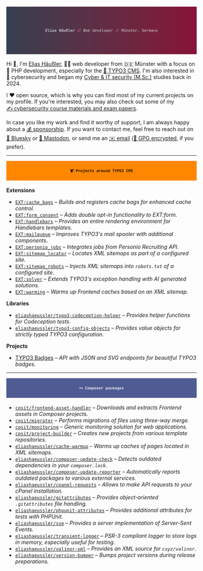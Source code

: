[![Elias Haeussler, web developer from Münster (Germany)](img/header-main.png)][WEB]

Hi 👋, I'm [Elias Häußler][WEB], 👨‍💻&nbsp;web developer from 🇩🇪 Münster with a focus on
🐘&nbsp;PHP development, especially for the [🧡&nbsp;TYPO3 CMS][TYPO3]. I'm also interested
in 🥷&nbsp;cybersecurity and began my [Cyber & IT security (M.Sc.)][CITS] studies back in 2024.

I ❤️ open source, which is why you can find most of my current projects on my profile.
If you're interested, you may also check out some of my [✍️&nbsp;cybersecurity course
materials and exam papers][CITS_COURSES].

In case you like my work and find it worthy of support, I am always happy about a
[💰&nbsp;sponsorship][SPONSOR]. If you want to contact me, feel free to reach out on
[🦋&nbsp;Bluesky][BLUESKY] or [🐘&nbsp;Mastodon][MASTODON], or send me an
[✉️&nbsp;email][MAIL] ([🔑&nbsp;GPG encrypted][GPG], if you prefer).

---

[![Projects around TYPO3 CMS](img/header-typo3.png)][REPOS_TYPO3]

**Extensions**

* [`EXT:cache_bags`][EXT_CACHE_BAGS] – _Builds and registers cache bags for enhanced cache control._
* [`EXT:form_consent`][EXT_FORM_CONSENT] – _Adds double opt-in functionality to EXT:form._
* [`EXT:handlebars`][EXT_HANDLEBARS] – _Provides an entire rendering environment for Handlebars templates._
* [`EXT:mailqueue`][EXT_MAILQUEUE] – _Improves TYPO3's mail spooler with additional components._
* [`EXT:personio_jobs`][EXT_PERSONIO_JOBS] – _Integrates jobs from Personio Recruiting API._
* [`EXT:sitemap_locator`][EXT_SITEMAP_LOCATOR] – _Locates XML sitemaps as part of a configured site._
* [`EXT:sitemap_robots`][EXT_SITEMAP_ROBOTS] – _Injects XML sitemaps into `robots.txt` of a configured site._
* [`EXT:solver`][EXT_SOLVER] – _Extends TYPO3's exception handling with AI generated solutions._
* [`EXT:warming`][EXT_WARMING] – _Warms up Frontend caches based on an XML sitemap._

**Libraries**

* [`eliashaeussler/typo3-codeception-helper`][CODECEPTION_HELPER] – _Provides helper functions for Codeception tests._
* [`eliashaeussler/typo3-config-objects`][CONFIG_OBJECTS] – _Provides value objects for strictly typed TYPO3 configuration._

**Projects**

* [TYPO3 Badges][TYPO3_BADGES] – _API with JSON and SVG endpoints for beautiful TYPO3 badges._

---

[![Composer packages](img/header-composer.png)][REPOS_PHP]

* [`cpsit/frontend-asset-handler`][FAH] – _Downloads and extracts Frontend assets in Composer projects._
* [`cpsit/migrator`][MIGRATOR] – _Performs migrations of files using three-way merge._
* [`cpsit/monitoring`][MONITORING] _– Generic monitoring solution for web applications._
* [`cpsit/project-builder`][PROJECT_BUILDER] – _Creates new projects from various template repositories._
* [`eliashaeussler/cache-warmup`][CACHE_WARMUP] – _Warms up caches of pages located in XML sitemaps._
* [`eliashaeussler/composer-update-check`][UPDATE_CHECK] – _Detects outdated dependencies in your `composer.lock`._
* [`eliashaeussler/composer-update-reporter`][UPDATE_REPORTER] – _Automatically reports outdated packages to various external services._
* [`eliashaeussler/cpanel-requests`][CPANEL_REQUESTS] – _Allows to make API requests to your cPanel installation._
* [`eliashaeussler/gitattributes`][GITATTRIBUTES] – _Provides object-oriented `.gitattributes` file handling._
* [`eliashaeussler/phpunit-attributes`][PHPUNIT_ATTRIBUTES] – _Provides additional attributes for tests with PHPUnit._
* [`eliashaeussler/sse`][SSE] – _Provides a server implementation of Server-Sent Events._
* [`eliashaeussler/transient-logger`][LOGGER] – _PSR-3 compliant logger to store logs in memory, especially useful for testing._
* [`eliashaeussler/valinor-xml`][VALINOR_XML] – _Provides an XML source for `cuyz/valinor`._
* [`eliashaeussler/version-bumper`][VERSION_BUMPER] – _Bumps project versions during release preparations._



[BLUESKY]: https://haeussler.dev/bluesky
[CACHE_WARMUP]: https://github.com/eliashaeussler/cache-warmup
[CITS]: https://dbuas.de/master/cyber-it-security-master/
[CITS_COURSES]: https://github.com/eliashaeussler/cits-courses
[CODECEPTION_HELPER]: https://github.com/eliashaeussler/typo3-codeception-helper
[CONFIG_OBJECTS]: https://github.com/eliashaeussler/typo3-config-objects
[CPANEL_REQUESTS]: https://github.com/eliashaeussler/cpanel-requests
[EXT_CACHE_BAGS]: https://github.com/CPS-IT/cache-bags
[EXT_FORM_CONSENT]: https://github.com/eliashaeussler/typo3-form-consent
[EXT_HANDLEBARS]: https://github.com/CPS-IT/handlebars
[EXT_MAILQUEUE]: https://github.com/CPS-IT/mailqueue
[EXT_PERSONIO_JOBS]: https://github.com/CPS-IT/personio-jobs
[EXT_SITEMAP_LOCATOR]: https://github.com/eliashaeussler/typo3-sitemap-locator
[EXT_SITEMAP_ROBOTS]: https://github.com/eliashaeussler/typo3-sitemap-robots
[EXT_SOLVER]: https://github.com/eliashaeussler/typo3-solver
[EXT_WARMING]: https://github.com/eliashaeussler/typo3-warming
[FAH]: https://github.com/CPS-IT/frontend-asset-handler
[GITATTRIBUTES]: https://github.com/eliashaeussler/gitattributes
[GPG]: https://haeussler.dev/gpg
[LOGGER]: https://github.com/eliashaeussler/transient-logger
[MAIL]: https://haeussler.dev/mail
[MASTODON]: https://haeussler.dev/mastodon
[MIGRATOR]: https://github.com/CPS-IT/migrator
[MONITORING]: https://github.com/CPS-IT/monitoring
[PHPUNIT_ATTRIBUTES]: https://github.com/eliashaeussler/phpunit-attributes
[PROJECT_BUILDER]: https://github.com/CPS-IT/project-builder
[REPOS_PHP]: https://github.com/eliashaeussler?tab=repositories&q=-topic%3Atypo3&language=php&type=source
[REPOS_TYPO3]: https://github.com/eliashaeussler?tab=repositories&q=topic%3Atypo3
[SPONSOR]: https://github.com/sponsors/eliashaeussler
[SSE]: https://github.com/eliashaeussler/sse
[TYPO3]: https://github.com/typo3/typo3
[TYPO3_BADGES]: https://github.com/eliashaeussler/typo3-badges
[UPDATE_CHECK]: https://github.com/eliashaeussler/composer-update-check
[UPDATE_REPORTER]: https://github.com/eliashaeussler/composer-update-reporter
[VALINOR_XML]: https://github.com/eliashaeussler/valinor-xml
[VERSION_BUMPER]: https://github.com/eliashaeussler/version-bumper
[WEB]: https://haeussler.dev
